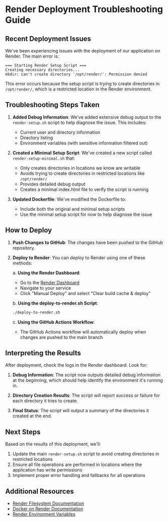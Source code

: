 # Render Deployment Troubleshooting Guide

## Recent Deployment Issues

We've been experiencing issues with the deployment of our application on Render. The main error is:

```
=== Starting Render Setup Script ===
Creating necessary directories...
mkdir: can't create directory '/opt/render/': Permission denied
```

This error occurs because the setup script is trying to create directories in `/opt/render/`, which is a restricted location in the Render environment.

## Troubleshooting Steps Taken

1. **Added Debug Information**: We've added extensive debug output to the `render-setup.sh` script to help diagnose the issue. This includes:
   - Current user and directory information
   - Directory listing
   - Environment variables (with sensitive information filtered out)

2. **Created a Minimal Setup Script**: We've created a new script called `render-setup-minimal.sh` that:
   - Only creates directories in locations we know are writable
   - Avoids trying to create directories in restricted locations like `/opt/render/`
   - Provides detailed debug output
   - Creates a minimal index.html file to verify the script is running

3. **Updated Dockerfile**: We've modified the Dockerfile to:
   - Include both the original and minimal setup scripts
   - Use the minimal setup script for now to help diagnose the issue

## How to Deploy

1. **Push Changes to GitHub**: The changes have been pushed to the GitHub repository.

2. **Deploy to Render**: You can deploy to Render using one of these methods:

   a. **Using the Render Dashboard**:
   - Go to the [Render Dashboard](https://dashboard.render.com)
   - Navigate to your service
   - Click "Manual Deploy" and select "Clear build cache & deploy"

   b. **Using the deploy-to-render.sh Script**:
   ```bash
   ./deploy-to-render.sh
   ```

   c. **Using the GitHub Actions Workflow**:
   - The GitHub Actions workflow will automatically deploy when changes are pushed to the main branch

## Interpreting the Results

After deployment, check the logs in the Render dashboard. Look for:

1. **Debug Information**: The script now outputs detailed debug information at the beginning, which should help identify the environment it's running in.

2. **Directory Creation Results**: The script will report success or failure for each directory it tries to create.

3. **Final Status**: The script will output a summary of the directories it created at the end.

## Next Steps

Based on the results of this deployment, we'll:

1. Update the main `render-setup.sh` script to avoid creating directories in restricted locations
2. Ensure all file operations are performed in locations where the application has write permissions
3. Implement proper error handling and fallbacks for all operations

## Additional Resources

- [Render Filesystem Documentation](https://render.com/docs/disks)
- [Docker on Render Documentation](https://render.com/docs/docker)
- [Render Environment Variables](https://render.com/docs/environment-variables)
